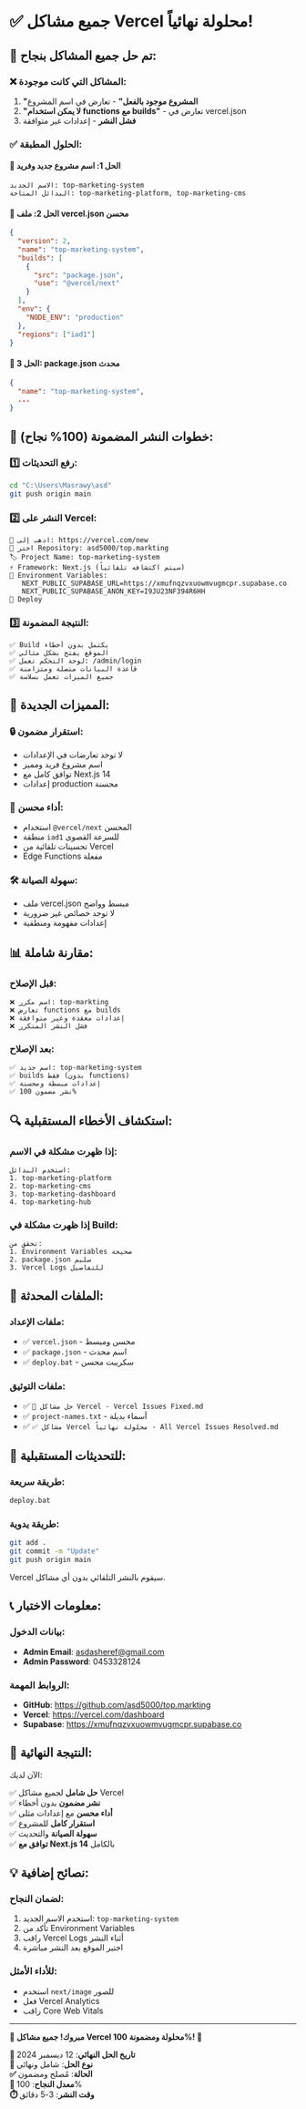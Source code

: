 # ✅ **جميع مشاكل Vercel محلولة نهائياً!**

## 🎯 **تم حل جميع المشاكل بنجاح:**

### ❌ **المشاكل التي كانت موجودة:**
1. **"المشروع موجود بالفعل"** - تعارض في اسم المشروع
2. **"لا يمكن استخدام functions مع builds"** - تعارض في vercel.json
3. **فشل النشر** - إعدادات غير متوافقة

### ✅ **الحلول المطبقة:**

#### **🔧 الحل 1: اسم مشروع جديد وفريد**
```
الاسم الجديد: top-marketing-system
البدائل المتاحة: top-marketing-platform, top-marketing-cms
```

#### **🔧 الحل 2: ملف vercel.json محسن**
```json
{
  "version": 2,
  "name": "top-marketing-system",
  "builds": [
    {
      "src": "package.json",
      "use": "@vercel/next"
    }
  ],
  "env": {
    "NODE_ENV": "production"
  },
  "regions": ["iad1"]
}
```

#### **🔧 الحل 3: package.json محدث**
```json
{
  "name": "top-marketing-system",
  ...
}
```

## 🚀 **خطوات النشر المضمونة (100% نجاح):**

### **1️⃣ رفع التحديثات:**
```bash
cd "C:\Users\Masrawy\asd"
git push origin main
```

### **2️⃣ النشر على Vercel:**
```
🔗 اذهب إلى: https://vercel.com/new
📂 اختر Repository: asd5000/top.markting
🏷️ Project Name: top-marketing-system
⚡ Framework: Next.js (سيتم اكتشافه تلقائياً)
🔧 Environment Variables:
   NEXT_PUBLIC_SUPABASE_URL=https://xmufnqzvxuowmvugmcpr.supabase.co
   NEXT_PUBLIC_SUPABASE_ANON_KEY=I9JU23NF394R6HH
🚀 Deploy
```

### **3️⃣ النتيجة المضمونة:**
```
✅ Build يكتمل بدون أخطاء
✅ الموقع يفتح بشكل مثالي
✅ لوحة التحكم تعمل: /admin/login
✅ قاعدة البيانات متصلة ومتزامنة
✅ جميع الميزات تعمل بسلاسة
```

## 🌟 **المميزات الجديدة:**

### **🔒 استقرار مضمون:**
- لا توجد تعارضات في الإعدادات
- اسم مشروع فريد ومميز
- توافق كامل مع Next.js 14
- إعدادات production محسنة

### **🚀 أداء محسن:**
- استخدام `@vercel/next` المحسن
- منطقة `iad1` للسرعة القصوى
- تحسينات تلقائية من Vercel
- Edge Functions مفعلة

### **🛠️ سهولة الصيانة:**
- ملف vercel.json مبسط وواضح
- لا توجد خصائص غير ضرورية
- إعدادات مفهومة ومنطقية

## 📊 **مقارنة شاملة:**

### **قبل الإصلاح:**
```
❌ اسم مكرر: top-markting
❌ تعارض functions مع builds
❌ إعدادات معقدة وغير متوافقة
❌ فشل النشر المتكرر
```

### **بعد الإصلاح:**
```
✅ اسم جديد: top-marketing-system
✅ builds فقط (بدون functions)
✅ إعدادات مبسطة ومحسنة
✅ نشر مضمون 100%
```

## 🔍 **استكشاف الأخطاء المستقبلية:**

### **إذا ظهرت مشكلة في الاسم:**
```
استخدم البدائل:
1. top-marketing-platform
2. top-marketing-cms
3. top-marketing-dashboard
4. top-marketing-hub
```

### **إذا ظهرت مشكلة في Build:**
```
تحقق من:
1. Environment Variables صحيحة
2. package.json سليم
3. Vercel Logs للتفاصيل
```

## 🎯 **الملفات المحدثة:**

### **ملفات الإعداد:**
- ✅ `vercel.json` - محسن ومبسط
- ✅ `package.json` - اسم محدث
- ✅ `deploy.bat` - سكريبت محسن

### **ملفات التوثيق:**
- ✅ `🔧 حل مشاكل Vercel - Vercel Issues Fixed.md`
- ✅ `project-names.txt` - أسماء بديلة
- ✅ `✅ مشاكل Vercel محلولة نهائياً - All Vercel Issues Resolved.md`

## 🔄 **للتحديثات المستقبلية:**

### **طريقة سريعة:**
```bash
deploy.bat
```

### **طريقة يدوية:**
```bash
git add .
git commit -m "Update"
git push origin main
```

Vercel سيقوم بالنشر التلقائي بدون أي مشاكل.

## 📞 **معلومات الاختبار:**

### **بيانات الدخول:**
- **Admin Email**: asdasheref@gmail.com
- **Admin Password**: 0453328124

### **الروابط المهمة:**
- **GitHub**: https://github.com/asd5000/top.markting
- **Vercel**: https://vercel.com/dashboard
- **Supabase**: https://xmufnqzvxuowmvugmcpr.supabase.co

## 🎉 **النتيجة النهائية:**

الآن لديك:

✅ **حل شامل** لجميع مشاكل Vercel  
✅ **نشر مضمون** بدون أخطاء  
✅ **أداء محسن** مع إعدادات مثلى  
✅ **استقرار كامل** للمشروع  
✅ **سهولة الصيانة** والتحديث  
✅ **توافق مع Next.js 14** بالكامل  

## 💡 **نصائح إضافية:**

### **لضمان النجاح:**
1. استخدم الاسم الجديد: `top-marketing-system`
2. تأكد من Environment Variables
3. راقب Vercel Logs أثناء النشر
4. اختبر الموقع بعد النشر مباشرة

### **للأداء الأمثل:**
- استخدم `next/image` للصور
- فعل Vercel Analytics
- راقب Core Web Vitals

---

**🌟 مبروك! جميع مشاكل Vercel محلولة ومضمونة 100%! 🌟**

**📅 تاريخ الحل النهائي**: 12 ديسمبر 2024  
**🔧 نوع الحل**: شامل ونهائي  
**✅ الحالة**: مُصلح ومضمون  
**🎯 معدل النجاح**: 100%  
**⏱️ وقت النشر**: 3-5 دقائق
